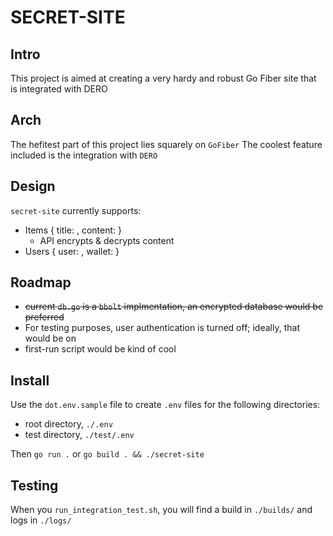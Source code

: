# SECRET-SITE
## Intro
This project is aimed at creating a very hardy and robust Go Fiber site that is integrated with DERO
## Arch
The hefitest part of this project lies squarely on `GoFiber`
The coolest feature included is the integration with `DERO`
## Design
`secret-site` currently supports: 
- Items { title: , content: }
    - API encrypts & decrypts content
- Users { user: , wallet: }

## Roadmap
- ~~current `db.go` is a `bbolt` implmentation, an encrypted database would be preferred~~
- For testing purposes, user authentication is turned off; ideally, that would be on 
- first-run script would be kind of cool

## Install
Use the `dot.env.sample` file to create `.env` files for the following directories:
- root directory, `./.env` 
- test directory, `./test/.env`

Then `go run .` or `go build . && ./secret-site`
## Testing
When you `run_integration_test.sh`, you will find a build in `./builds/` and logs in `./logs/`
